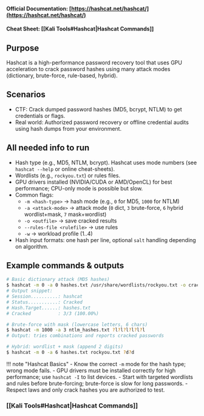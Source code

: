 #### Official Documentation: [https://hashcat.net/hashcat/](https://hashcat.net/hashcat/)
#### Cheat Sheet: [[Kali Tools#Hashcat|Hashcat Commands]]
## Purpose
Hashcat is a high-performance password recovery tool that uses GPU acceleration to crack password hashes using many attack modes (dictionary, brute-force, rule-based, hybrid).

## Scenarios
- CTF: Crack dumped password hashes (MD5, bcrypt, NTLM) to get credentials or flags.  
- Real world: Authorized password recovery or offline credential audits using hash dumps from your environment.

## All needed info to run
- Hash type (e.g., MD5, NTLM, bcrypt). Hashcat uses mode numbers (see `hashcat --help` or online cheat-sheets).  
- Wordlists (e.g., `rockyou.txt`) or rules files.  
- GPU drivers installed (NVIDIA/CUDA or AMD/OpenCL) for best performance; CPU-only mode is possible but slow.  
- Common flags:
  - `-m <hash-type>` → hash mode (e.g., `0` for MD5, `1000` for NTLM)  
  - `-a <attack-mode>` → attack mode (`0` dict, `3` brute-force, `6` hybrid wordlist+mask, `7` mask+wordlist)  
  - `-o <outfile>` → save cracked results  
  - `--rules-file <rulefile>` → use rules  
  - `-w` → workload profile (1..4)
- Hash input formats: one hash per line, optional `salt` handling depending on algorithm.

## Example commands & outputs
```bash
# Basic dictionary attack (MD5 hashes)
$ hashcat -m 0 -a 0 hashes.txt /usr/share/wordlists/rockyou.txt -o cracked.txt
# Output snippet:
# Session..........: hashcat
# Status...........: Cracked
# Hash.Target......: hashes.txt
# Cracked          : 3/3 (100.00%)

# Brute-force with mask (lowercase letters, 6 chars)
$ hashcat -m 1000 -a 3 ntlm_hashes.txt ?l?l?l?l?l?l
# Output: tries combinations and reports cracked passwords

# Hybrid: wordlist + mask (append 2 digits)
$ hashcat -m 0 -a 6 hashes.txt rockyou.txt ?d?d
```

!!! note "Hashcat Basics"
	- Know the correct `-m` mode for the hash type; wrong mode fails.
	- GPU drivers must be installed correctly for high performance; use `hashcat -I` to list devices.
	- Start with targeted wordlists and rules before brute-forcing; brute-force is slow for long passwords.
	- Respect laws and only crack hashes you are authorized to test.

### [[Kali Tools#Hashcat|Hashcat Commands]]